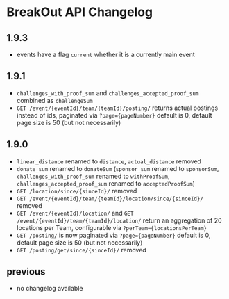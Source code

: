 # BreakOut API Changelog

## 1.9.3

 - events have a flag `current` whether it is a currently main event

## 1.9.1

 - `challenges_with_proof_sum` and `challenges_accepted_proof_sum` combined as `challengeSum`
 - `GET /event/{eventId}/team/{teamId}/posting/` returns actual postings instead of ids, paginated via `?page={pageNumber}` default is 0, default page size is 50 (but not necessarily)

## 1.9.0

 - `linear_distance` renamed to `distance`, `actual_distance` removed
 - `donate_sum` renamed to `donateSum` (`sponsor_sum` renamed to `sponsorSum`, `challenges_with_proof_sum` renamed to `withProofSum`, `challenges_accepted_proof_sum` renamed to `acceptedProofSum`)
 - `GET /location/since/{sinceId}/` removed
 - `GET /event/{eventId}/team/{teamId}/location/since/{sinceId}/` removed
 - `GET /event/{eventId}/location/` and `GET /event/{eventId}/team/{teamId}/location/` return an aggregation of 20 locations per Team, configurable via `?perTeam={locationsPerTeam}`
 - `GET /posting/` is now paginated via `?page={pageNumber}` default is 0, default page size is 50 (but not necessarily)
 - `GET /posting/get/since/{sinceId}/` removed
 
 ## previous
 
  - no changelog available